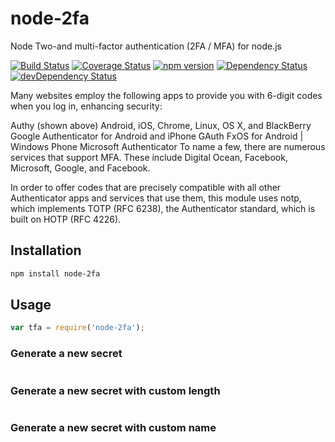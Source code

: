 # node-2fa 
Node Two-and multi-factor authentication (2FA / MFA) for node.js

[![Build Status](https://travis-ci.org/bellstrand/node-2fa.svg?branch=master)](https://travis-ci.org/bellstrand/node-2fa) [![Coverage Status](https://coveralls.io/repos/github/bellstrand/node-2fa/badge.svg?branch=master)](https://coveralls.io/github/bellstrand/node-2fa?branch=master) [![npm version](https://badge.fury.io/js/node-2fa.svg)](https://badge.fury.io/js/node-2fa) [![Dependency Status](https://david-dm.org/bellstrand/node-2fa.svg)](https://david-dm.org/bellstrand/node-2fa) [![devDependency Status](https://david-dm.org/bellstrand/node-2fa/dev-status.svg)](https://david-dm.org/bellstrand/node-2fa#info=devDependencies)

Many websites employ the following apps to provide you with 6-digit codes when you log in, enhancing security:

Authy (shown above) Android, iOS, Chrome, Linux, OS X, and BlackBerry
Google Authenticator for Android and iPhone
GAuth FxOS for Android | Windows Phone Microsoft Authenticator
To name a few, there are numerous services that support MFA. These include Digital Ocean, Facebook, Microsoft, Google, and Facebook.

In order to offer codes that are precisely compatible with all other Authenticator apps and services that use them, this module uses notp, which implements TOTP (RFC 6238), the Authenticator standard, which is built on HOTP (RFC 4226).

## Installation

```bash
npm install node-2fa
```

## Usage

```javascript
var tfa = require('node-2fa');
```

### Generate a new secret

```javascript

```

### Generate a new secret with custom length

```javascript

```

### Generate a new secret with custom name

```javascript

```
